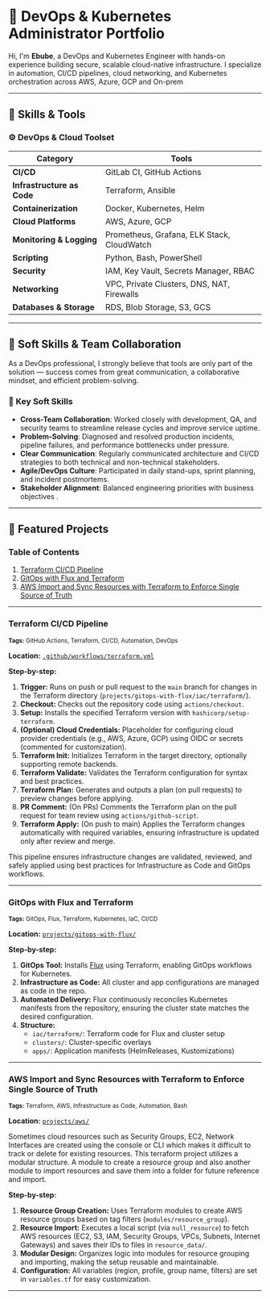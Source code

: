# 🚀 DevOps & Kubernetes Administrator Portfolio

Hi, I'm **Ebube**, a DevOps and Kubernetes Engineer with hands-on experience building secure, scalable cloud-native infrastructure. I specialize in automation, CI/CD pipelines, cloud networking, and Kubernetes orchestration across AWS, Azure, GCP and On-prem

---

## 🧰 Skills & Tools

### ⚙️ DevOps & Cloud Toolset

| Category                  | Tools |
|---------------------------|-------|
| **CI/CD**                 | GitLab CI, GitHub Actions|
| **Infrastructure as Code**| Terraform, Ansible |
| **Containerization**      | Docker, Kubernetes, Helm |
| **Cloud Platforms**       | AWS, Azure, GCP |
| **Monitoring & Logging**  | Prometheus, Grafana, ELK Stack, CloudWatch |
| **Scripting**             | Python, Bash, PowerShell |
| **Security**              | IAM, Key Vault, Secrets Manager, RBAC |
| **Networking**            | VPC, Private Clusters, DNS, NAT, Firewalls |
| **Databases & Storage**   | RDS, Blob Storage, S3, GCS |

---

## 🧠 Soft Skills & Team Collaboration

As a DevOps professional, I strongly believe that tools are only part of the solution — success comes from great communication, a collaborative mindset, and efficient problem-solving.

### 🧩 Key Soft Skills

- **Cross-Team Collaboration**: Worked closely with development, QA, and security teams to streamline release cycles and improve service uptime.
- **Problem-Solving**: Diagnosed and resolved production incidents, pipeline failures, and performance bottlenecks under pressure.
- **Clear Communication**: Regularly communicated architecture and CI/CD strategies to both technical and non-technical stakeholders.
- **Agile/DevOps Culture**: Participated in daily stand-ups, sprint planning, and incident postmortems.
- **Stakeholder Alignment**: Balanced engineering priorities with business objectives .

---

## 📂 Featured Projects



### Table of Contents

1. [Terraform CI/CD Pipeline](#terraform-cicd-pipeline)
2. [GitOps with Flux and Terraform](#gitops-with-flux-and-terraform)
3. [AWS Import and Sync Resources with Terraform to Enforce Single Source of Truth](#aws-import-and-sync-resources-with-terraform-to-enforce-single-source-of-truth)


---

### Terraform CI/CD Pipeline  
<sub>**Tags:** GitHub Actions, Terraform, CI/CD, Automation, DevOps</sub>

**Location:** [`.github/workflows/terraform.yml`](.github/workflows/terraform.yml)

**Step-by-step:**
1. **Trigger:** Runs on push or pull request to the `main` branch for changes in the Terraform directory (`projects/gitops-with-flux/iac/terraform/`).
2. **Checkout:** Checks out the repository code using `actions/checkout`.
3. **Setup:** Installs the specified Terraform version with `hashicorp/setup-terraform`.
4. **(Optional) Cloud Credentials:** Placeholder for configuring cloud provider credentials (e.g., AWS, Azure, GCP) using OIDC or secrets (commented for customization).
5. **Terraform Init:** Initializes Terraform in the target directory, optionally supporting remote backends.
6. **Terraform Validate:** Validates the Terraform configuration for syntax and best practices.
7. **Terraform Plan:** Generates and outputs a plan (on pull requests) to preview changes before applying.
8. **PR Comment:** (On PRs) Comments the Terraform plan on the pull request for team review using `actions/github-script`.
9. **Terraform Apply:** (On push to main) Applies the Terraform changes automatically with required variables, ensuring infrastructure is updated only after review and merge.

This pipeline ensures infrastructure changes are validated, reviewed, and safely applied using best practices for Infrastructure as Code and GitOps workflows.

---

### GitOps with Flux and Terraform  
<sub>**Tags:** GitOps, Flux, Terraform, Kubernetes, IaC, CI/CD</sub>

**Location:** [`projects/gitops-with-flux/`](projects/gitops-with-flux/)

**Step-by-step:**
1. **GitOps Tool:** Installs [Flux](https://fluxcd.io/) using Terraform, enabling GitOps workflows for Kubernetes.
2. **Infrastructure as Code:** All cluster and app configurations are managed as code in the repo.
3. **Automated Delivery:** Flux continuously reconciles Kubernetes manifests from the repository, ensuring the cluster state matches the desired configuration.
4. **Structure:**
	- `iac/terraform/`: Terraform code for Flux and cluster setup
	- `clusters/`: Cluster-specific overlays
	- `apps/`: Application manifests (HelmReleases, Kustomizations)

---

### AWS Import and Sync Resources with Terraform to Enforce Single Source of Truth 
<sub>**Tags:** Terraform, AWS, Infrastructure as Code, Automation, Bash</sub>

**Location:** [`projects/aws/`](projects/aws/)

Sometimes cloud resources such as Security Groups, EC2, Network Interfaces are created using the console or CLI which makes it difficult to track or delete for existing resources. This terraform project utilizes a modular structure. A module to create a resource group and also another module to import resources and save them into a folder for future reference and import.

**Step-by-step:**
1. **Resource Group Creation:** Uses Terraform modules to create AWS resource groups based on tag filters (`modules/resource_group`).
2. **Resource Import:** Executes a local script (via `null_resource`) to fetch AWS resources (EC2, S3, IAM, Security Groups, VPCs, Subnets, Internet Gateways) and saves their IDs to files in `resource_data/`.
3. **Modular Design:** Organizes logic into modules for resource grouping and importing, making the setup reusable and maintainable.
4. **Configuration:** All variables (region, profile, group name, filters) are set in `variables.tf` for easy customization.

---
